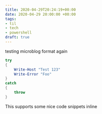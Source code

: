 ```yaml
---
title: 2020-04-29T20:24:19+00:00
date: 2020-04-29 20:00:00 +00:00
tags:
- til
- tech
- powershell
draft: true
---
```

testing microblog format again

```powershell
try
{
    Write-Host "Test 123"
    Write-Error "Foo"
}
catch
{
    throw
}
```

This supports some nice code snippets inline
